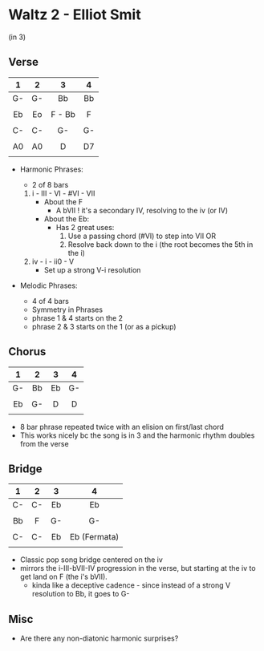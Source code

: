 Waltz 2 - Elliot Smit
============

(in 3)

## Verse

| 1 | 2 | 3 | 4 |
| :---: | :---: | :---: | :---: |
| G- | G- | Bb | Bb |
|||||
| Eb | Eo | F - Bb | F |
|||||
| C- | C- | G- | G- |
|||||
| A0 | A0 | D  | D7 |
|||||

- Harmonic Phrases:
    - 2 of 8 bars
    1. i - III - VI - #VI - VII
        - About the F
            - A bVII !  it's a secondary IV, resolving to the iv (or IV)  
        - About the Eb:
            - Has 2 great uses:
                1. Use a passing chord (#VI) to step into VII  OR
                2. Resolve back down to the i (the root becomes the 5th in the i)
    2. iv - i - ii0 - V
        - Set up a strong V-i resolution

- Melodic Phrases:
    - 4 of 4 bars
    - Symmetry in Phrases   
    - phrase 1 & 4 starts on the 2
    - phrase 2 & 3 starts on the 1 (or as a pickup)


## Chorus

| 1 | 2 | 3 | 4 |
| :---: | :---: | :---: | :---: |
| G- | Bb | Eb | G- |
|||||
| Eb | G- | D  | D |
|||||

- 8 bar phrase repeated twice with an elision on first/last chord
- This works nicely bc the song is in 3 and the harmonic rhythm doubles from the verse

## Bridge

| 1 | 2 | 3 | 4 |
| :---: | :---: | :---: | :---: |
| C- | C- | Eb | Eb |
|||||
| Bb | F  | G- | G- |
|||||
| C- | C- | Eb | Eb (Fermata) |
|||||

- Classic pop song bridge centered on the iv
- mirrors the i-III-bVII-IV progression in the verse, but starting at the iv to get land on F (the i's bVII).
    - kinda like a deceptive cadence - since instead of a strong V resolution to Bb, it goes to G-

## Misc
- Are there any non-diatonic harmonic surprises?

